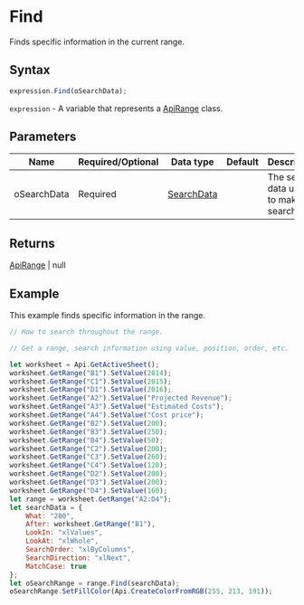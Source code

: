 # Find

Finds specific information in the current range.

## Syntax

```javascript
expression.Find(oSearchData);
```

`expression` - A variable that represents a [ApiRange](../ApiRange.md) class.

## Parameters

| **Name** | **Required/Optional** | **Data type** | **Default** | **Description** |
| ------------- | ------------- | ------------- | ------------- | ------------- |
| oSearchData | Required | [SearchData](../../Enumeration/SearchData.md) |  | The search data used to make search. |

## Returns

[ApiRange](../../ApiRange/ApiRange.md) \| null

## Example

This example finds specific information in the range.

```javascript editor-xlsx
// How to search throughout the range.

// Get a range, search information using value, position, order, etc.

let worksheet = Api.GetActiveSheet();
worksheet.GetRange("B1").SetValue(2014);
worksheet.GetRange("C1").SetValue(2015);
worksheet.GetRange("D1").SetValue(2016);
worksheet.GetRange("A2").SetValue("Projected Revenue");
worksheet.GetRange("A3").SetValue("Estimated Costs");
worksheet.GetRange("A4").SetValue("Cost price");
worksheet.GetRange("B2").SetValue(200);
worksheet.GetRange("B3").SetValue(250);
worksheet.GetRange("B4").SetValue(50);
worksheet.GetRange("C2").SetValue(200);
worksheet.GetRange("C3").SetValue(260);
worksheet.GetRange("C4").SetValue(120);
worksheet.GetRange("D2").SetValue(200);
worksheet.GetRange("D3").SetValue(200);
worksheet.GetRange("D4").SetValue(160);
let range = worksheet.GetRange("A2:D4");
let searchData = {
    What: "200",
    After: worksheet.GetRange("B1"),
    LookIn: "xlValues",
    LookAt: "xlWhole",
    SearchOrder: "xlByColumns",
    SearchDirection: "xlNext",
    MatchCase: true
};
let oSearchRange = range.Find(searchData);
oSearchRange.SetFillColor(Api.CreateColorFromRGB(255, 213, 191));
```
